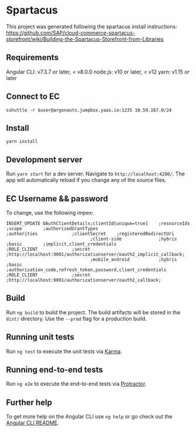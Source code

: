 # Spartacus

This project was generated following the spartacus install instructions: https://github.com/SAP/cloud-commerce-spartacus-storefront/wiki/Building-the-Spartacus-Storefront-from-Libraries

## Requirements
Angular CLI: v7.3.7 or later, < v8.0.0
node.js: v10 or later, < v12
yarn: v1.15 or later

## Connect to EC
`sshuttle -r $user@argonauts.jumpbox.yaas.io:1235 10.59.167.0/24`

## Install
`yarn install`

## Development server

Run `yarn start` for a dev server. Navigate to `http://localhost:4200/`. The app will automatically reload if you change any of the source files.

## EC Username && password
To change, use the following impex:
```
INSERT_UPDATE OAuthClientDetails;clientId[unique=true]    ;resourceIds       ;scope        ;authorizedGrantTypes                                            ;authorities             ;clientSecret    ;registeredRedirectUri
                                ;client-side              ;hybris            ;basic        ;implicit,client_credentials                                     ;ROLE_CLIENT             ;secret          ;http://localhost:9001/authorizationserver/oauth2_implicit_callback;
                                ;mobile_android           ;hybris            ;basic        ;authorization_code,refresh_token,password,client_credentials    ;ROLE_CLIENT             ;secret          ;http://localhost:9001/authorizationserver/oauth2_callback;

```


## Build

Run `ng build` to build the project. The build artifacts will be stored in the `dist/` directory. Use the `--prod` flag for a production build.

## Running unit tests

Run `ng test` to execute the unit tests via [Karma](https://karma-runner.github.io).

## Running end-to-end tests

Run `ng e2e` to execute the end-to-end tests via [Protractor](http://www.protractortest.org/).

## Further help

To get more help on the Angular CLI use `ng help` or go check out the [Angular CLI README](https://github.com/angular/angular-cli/blob/master/README.md).
